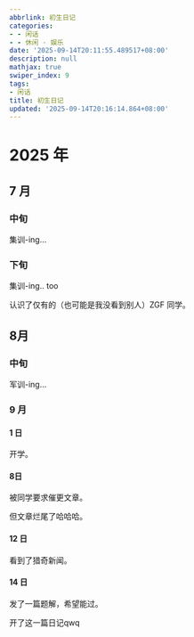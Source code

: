 ```yaml
---
abbrlink: 初生日记
categories:
- - 闲话
- - 休闲 · 娱乐
date: '2025-09-14T20:11:55.489517+08:00'
description: null
mathjax: true
swiper_index: 9
tags:
- 闲话
title: 初生日记
updated: '2025-09-14T20:16:14.864+08:00'
---
```

# 2025 年

## 7 月

### 中旬

集训-ing...

### 下旬

集训-ing.. too

认识了仅有的（也可能是我没看到别人）ZGF 同学。

## 8月

### 中旬

军训-ing...

### 9 月

#### 1 日

开学。

#### 8日

被同学要求催更文章。

但文章烂尾了哈哈哈。

#### 12 日

看到了猎奇新闻。

#### 14 日

发了一篇题解，希望能过。

开了这一篇日记qwq
